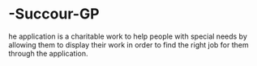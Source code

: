# -Succour-GP
he application is a charitable work to help people with special needs by allowing them to display their work in order to find the right job for them through the application.
